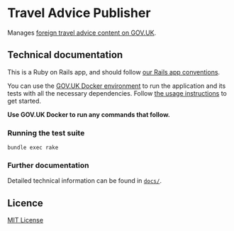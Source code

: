 # Travel Advice Publisher

Manages [foreign travel advice content on GOV.UK](https://www.gov.uk/foreign-travel-advice).

## Technical documentation

This is a Ruby on Rails app, and should follow [our Rails app conventions](https://docs.publishing.service.gov.uk/manual/conventions-for-rails-applications.html).

You can use the [GOV.UK Docker environment](https://github.com/alphagov/govuk-docker) to run the application and its tests with all the necessary dependencies. Follow [the usage instructions](https://github.com/alphagov/govuk-docker#usage) to get started.

**Use GOV.UK Docker to run any commands that follow.**

### Running the test suite

`bundle exec rake`

### Further documentation

Detailed technical information can be found in [`docs/`](docs/).

## Licence

[MIT License](LICENCE)
